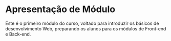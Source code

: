 # Apresentação de Módulo
Este é o primeiro módulo do curso, voltado para introduzir os básicos de desenvolvimento Web, preparando os alunos para os módulos de Front-end e Back-end.

